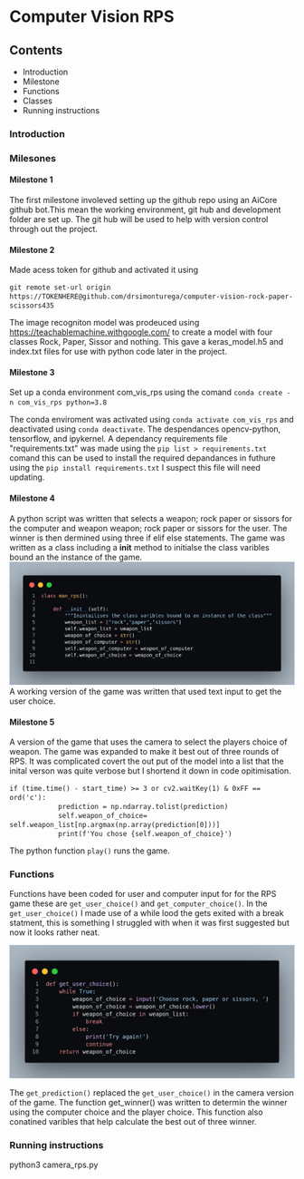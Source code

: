 # Computer Vision RPS

## Contents
* Introduction
* Milestone
* Functions
* Classes
* Running instructions

### Introduction


### Milesones

#### Milestone 1

The first milestone involeved setting up the github repo using an AiCore github bot.This mean the working environment, git hub and development folder are set up. The git hub will be used to help with version control through out the project.

#### Milestone 2

Made acess token for github and activated it using 
```
git remote set-url origin https://TOKENHERE@github.com/drsimonturega/computer-vision-rock-paper-scissors435
```
The image recogniton model was prodeuced using https://teachablemachine.withgoogle.com/ to create a model with four classes Rock, Paper, Sissor and nothing. This gave a keras_model.h5 and index.txt files for use with python code later in the project.

#### Milestone 3

Set up a conda environment com_vis_rps using the comand ```conda create -n com_vis_rps python=3.8```

The conda enviroment was activated using ```conda activate com_vis_rps``` and deactivated using ```conda deactivate```. The despendances opencv-python, tensorflow, and ipykernel. A dependancy requirements file "requirements.txt"  was made using the ```pip list > requirements.txt``` comand this can be used to install the required depandances in futhure using the ```pip install requirements.txt``` I suspect this file will need updating.

#### Milestone 4

A python script was written that selects a weapon; rock paper or sissors for the computer and weapon weapon; rock paper or sissors for the user. The winner is then dermined using three if elif else statements. The game was written as a class including a __init__ method to initialse the class varibles bound an the instance of the game.
![Alt](/classinit.png "get_computer_choice()")
A working version of the game was written that used text input to get the user choice.

#### Milestone 5
A version of the game that uses the camera to select the players choice of weapon. The game was expanded to make it best out of three rounds of RPS. It was complicated covert the out put of the model into a list that the inital verson was quite verbose but I shortend it down in code opitimisation.
```
if (time.time() - start_time) >= 3 or cv2.waitKey(1) & 0xFF == ord('c'):
            prediction = np.ndarray.tolist(prediction)
            self.weapon_of_choice= self.weapon_list[np.argmax(np.array(prediction[0]))]
            print(f'You chose {self.weapon_of_choice}')
```
The python function ```play()``` runs the game.

### Functions

Functions have been coded for user and computer input for for the RPS game these are ```get_user_choice()``` and ```get_computer_choice()```. In the ```get_user_choice()``` I made use of a while lood the gets exited with a break statment, this is something I struggled with when it was first suggested but now it looks rather neat.

![Alt](/woc_001.png "get_computer_choice()")

The ```get_prediction()``` replaced the ```get_user_choice()``` in the camera version of the game. The function get_winner() was written to determin the winner using the computer choice and the player choice. This function also conatined varibles that help calculate the best out of three winner.


### Running instructions
python3 camera_rps.py
